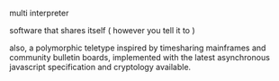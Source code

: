 
multi interpreter

software that shares itself
( however you tell it to )

also, a polymorphic teletype inspired by timesharing mainframes and community bulletin boards, implemented with the latest asynchronous javascript specification and cryptology available. 